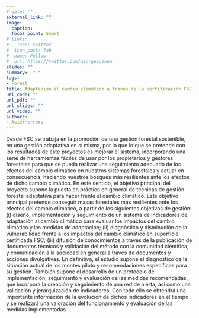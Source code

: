 ```yaml
---
# date: ""
external_link: ""
image:
  caption: 
  focal_point: Smart
# links:
# - icon: twitter
#  icon_pack: fab
#  name: Follow
#  url: https://twitter.com/georgecushen
slides: ""
summary:  " "
tags:
- Forest
title: Adaptación al cambio climático a través de la certificación FSC- Implementación y seguimiento de un protocolo de gestión adaptativa en los bosques españoles (138/2018).
url_code: ""
url_pdf: ""
url_slides: ""
url_video: ""
authors: 
- AsierHerrero
---
```


Desde FSC se trabaja en la promoción de una gestión forestal sostenible, en una gestión adaptativa en sí misma, por lo que lo que se pretende con los resultados de este proyectos es mejorar el sistema, incorporando una serie de herramientas fáciles de usar por los propietarios y gestores forestales para que se pueda realizar una seguimiento adecuado de los efectos del cambio climático en nuestros sistemas forestales y actuar en consecuencia, haciendo nuestros bosques más resilientes ante los efectos de dicho cambio climático. En este sentido, el objetivo principal del proyecto supone la puesta en práctica en general de técnicas de gestión forestal adaptativa para hacer frente al cambio climático. Este objetivo principal pretende conseguir masas forestales más resilientes ante los efectos del cambio climático, a partir de los siguientes objetivos de gestión: (i) diseño, implementación y seguimiento de un sistema de indicadores de adaptación al cambio climático para evaluar los impactos del cambio climático y las medidas de adaptación; (ii) diagnóstico y disminución de la vulnerabilidad frente a los impactos del cambio climático en superficie certificada FSC; (iii) difusión de conocimientos a través de la publicación de documentos técnicos y validación del método con la comunidad científica, y comunicación a la sociedad en general a través de documentos y acciones divulgativas. En definitiva, el estudio supone el diagnóstico de la situación actual de los montes piloto y recomendaciones específicas para su gestión. También supone el desarrollo de un protocolo de implementación, seguimiento y evaluación de las medidas recomendadas, que incorpora la creación y seguimiento de una red de alerta, así como una validación y jerarquización de indicadores. Con todo ello se obtendrá una importante información de la evolución de dichos indicadores en el tiempo y se realizará una valoración del funcionamiento y evaluación de las medidas implementadas.